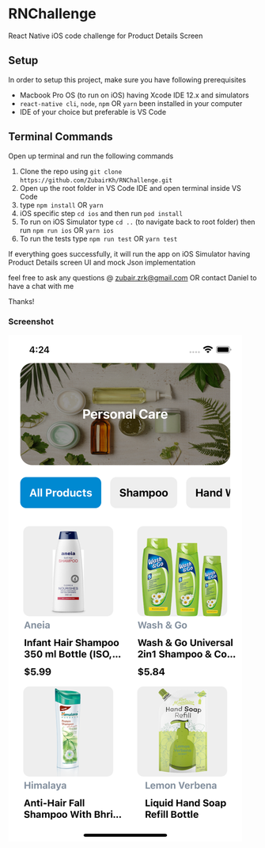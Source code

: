 # RNChallenge

React Native iOS code challenge for Product Details Screen

## Setup

In order to setup this project, make sure you have following prerequisites

- Macbook Pro OS (to run on iOS) having Xcode IDE 12.x and simulators
- `react-native cli`, `node`, `npm` OR `yarn` been installed in your computer
- IDE of your choice but preferable is VS Code

## Terminal Commands

Open up terminal and run the following commands

1. Clone the repo using `git clone https://github.com/ZubairKh/RNChallenge.git`
2. Open up the root folder in VS Code IDE and open terminal inside VS Code
3. type `npm install` OR `yarn`
4. iOS specific step `cd ios` and then run `pod install`
5. To run on iOS Simulator type `cd ..` (to navigate back to root folder) then run `npm run ios` OR `yarn ios`
6. To run the tests type `npm run test` OR `yarn test`

If everything goes successfully, it will run the app on iOS Simulator having Product Details screen UI and mock Json implementation

feel free to ask any questions @ zubair.zrk@gmail.com OR contact Daniel to have a chat with me

Thanks!

### Screenshot

![iOS Result](rn_challenge.png)
